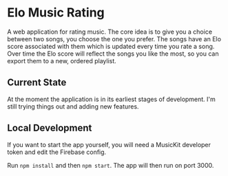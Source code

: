# Elo Music Rating

A web application for rating music. The core idea is to give you a choice between two songs, you choose the one you prefer.
The songs have an Elo score associated with them which is updated every time you rate a song. Over time the Elo score will
reflect the songs you like the most, so you can export them to a new, ordered playlist.

## Current State

At the moment the application is in its earliest stages of development. I'm still trying things out and adding new features.

## Local Development

If you want to start the app yourself, you will need a MusicKit developer token and edit the Firebase config.

Run `npm install` and then `npm start`. The app will then run on port 3000.
